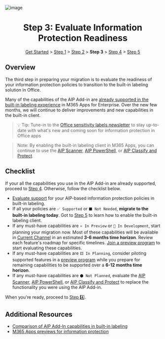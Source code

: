 
![image](https://user-images.githubusercontent.com/43501191/195111622-0d71be60-5b41-4034-960f-141046186321.png)

<h1 align="center">Step 3: Evaluate Information Protection Readiness</h1>

<p align="center">
<a href="../docs/playbooks/AIP2MIP/GetStarted.md">Get Started</a> > <a href="AIP2MIPStep1.md">Step 1</a> > <a href="AIP2MIPStep2.md">Step 2</a>  > <b>Step 3</b>  > <a href="AIP2MIPStep4.md">Step 4</a> > <a href="AIP2MIPStep5.md">Step 5</a>
</p>



## Overview
The third step in preparing your migration is to evaluate the readiness of your information protection policies to transition to the built-in labeling solution in Office.

Many of the capabilities of the AIP Add-in are [already supported in the built-in labeling experience](https://learn.microsoft.com/en-us/microsoft-365/compliance/sensitivity-labels-aip?view=o365-worldwide#feature-parity-for-built-in-labeling-and-the-aip-add-in-for-office-apps) in M365 Apps for Enterprise. Over the new few months, we will continue to deliver improvements and new capabilities in the built-in client. 

> 💡 Tip: Tune-in to the [Office sensitivity labels newsletter](https://aka.ms/AIP2MIP/Newsletter) to stay up-to-date with what's new and coming soon for information protection in Office apps

> Note: By enabling the built-in labeling client in M365 Apps, you can continue to use the [AIP Scanner](https://learn.microsoft.com/en-us/azure/information-protection/deploy-aip-scanner), [AIP PowerShell](https://learn.microsoft.com/en-us/azure/information-protection/rms-client/clientv2-admin-guide-powershell), or [AIP Classify and Protect](https://learn.microsoft.com/en-us/azure/information-protection/rms-client/clientv2-classify-protect#use-the-file-explorer-to-classify-and-protect-files).

## Checklist
If your all the capabilities you use in the AIP Add-in are already supported, proceed to [Step 4](AIP2MIPStep4.md). Otherwise, follow the checklist below.

- [Evaluate support](CompareAIP2MIP.md) for your AIP-based information protection policies in built-in labeling. 
- If all your policies are `✅ Supported` or `⬛ Not Needed`, **migrate to the built-in labeling today**. Got to [Step 5](AIP2MIPStep5.md) to learn how to enable the built-in labeling client. 
- If any must-have capabilities are `⭐ In Preview` or `🔷 In Development`, start planning your migration now. Most of these capabilities will be available in [Current Channel](https://learn.microsoft.com/en-us/deployoffice/overview-update-channels#current-channel-overview) in an estimated **3-6 months time horizon**. Review each feature's roadmap for specific timelines. [Join a preview program](PreviewAIP2MIP.md) to start evaluating these capabilities.
- If any must-have capabilities are `🟨 In Planning`, consider piloting supported features in a [preview program](PreviewAIP2MIP.md) while you prepare for remaining capabilities to be supported over a **6-12 months time horizon**.
- If any must-have capabilities are `⚫ Not Planned`, evaluate the [AIP Scanner](https://learn.microsoft.com/en-us/azure/information-protection/deploy-aip-scanner), [AIP PowerShell](https://learn.microsoft.com/en-us/azure/information-protection/rms-client/clientv2-admin-guide-powershell), or [AIP Classify and Protect](https://learn.microsoft.com/en-us/azure/information-protection/rms-client/clientv2-classify-protect#use-the-file-explorer-to-classify-and-protect-files) to replace the functionality you were using the AIP Add-in.

When you're ready, proceed to [Step 4️⃣](AIP2MIPStep4.md).

## Additional Resources
- [Comparison of AIP Add-In capabilities in built-in labeling](CompareAIP2MIP.md)
- [M365 Apps previews for information protection](PreviewAIP2MIP.md)
